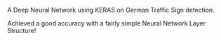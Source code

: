 A Deep Neural Network using KERAS on German Traffic Sign detection.

Achieved a good accuracy with a fairly simple Neural Network Layer Structure!
